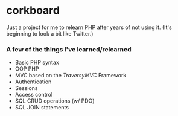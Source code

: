 # corkboard
Just a project for me to relearn PHP after years of not using it. (It's beginning to look a bit like Twitter.)

### A few of the things I've learned/relearned
* Basic PHP syntax
* OOP PHP
* MVC based on the _TraversyMVC_ Framework
* Authentication
* Sessions
* Access control
* SQL CRUD operations (w/ PDO)
* SQL JOIN statements
